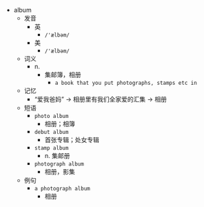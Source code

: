 - album
  - 发音
    - 英
      - `/'ælbəm/`
    - 美
      - `/'ælbəm/`
  - 词义
    - n.
      - 集邮簿，相册
        - `a book that you put photographs, stamps etc in`
  - 记忆
    - “爱我爸妈” → 相册里有我们全家爱的汇集 → 相册
  - 短语
    - `photo album`
      - 相册；相簿 
    - `debut album`
      - 首张专辑；处女专辑 
    - `stamp album`
      - n. 集邮册 
    - `photograph album`
      - 相册，影集 
  - 例句
    - `a photograph album`
      - 相册

